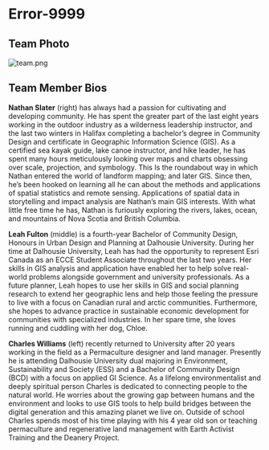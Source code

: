 # Error-9999

## Team Photo
![team.png](../images/team.png)

## Team Member Bios

**Nathan Slater** (right) has always had a passion for cultivating and developing community. He has spent the greater part of the last eight years working in the outdoor industry as a wilderness leadership instructor, and the last two winters in Halifax completing a bachelor’s degree in Community Design and certificate in Geographic Information Science (GIS). As a certified sea kayak guide, lake canoe instructor, and hike leader, he has spent many hours meticulously looking over maps and charts obsessing over scale, projection, and symbology. This Is the roundabout way in which Nathan entered the world of landform mapping; and later GIS. Since then, he’s been hooked on learning all he can about the methods and applications of spatial statistics and remote sensing. Applications of spatial data in storytelling and impact analysis are Nathan’s main GIS interests. With what little free time he has, Nathan is furiously exploring the rivers, lakes, ocean, and mountains of Nova Scotia and British Columbia. 

**Leah Fulton** (middle) is a fourth-year Bachelor of Community Design, Honours in Urban Design and Planning at Dalhousie University. During her time at Dalhousie University, Leah has had the opportunity to represent Esri Canada as an ECCE Student Associate throughout the last two years. Her skills in GIS analysis and application have enabled her to help solve real-world problems alongside government and university professionals. As a future planner, Leah hopes to use her skills in GIS and social planning research to extend her geographic lens and help those feeling the pressure to live with a focus on Canadian rural and arctic communities. Furthermore, she hopes to advance practice in sustainable economic development for communities with specialized industries. In her spare time, she loves running and cuddling with her dog, Chloe.

**Charles Williams** (left) recently returned to University after 20 years working in the field as a Permaculture designer and land manager. Presently he is attending Dalhousie University dual majoring in Environment, Sustainability and Society (ESS) and a Bachelor of Community Design (BCD) with a focus on applied GI Science. As a lifelong environmentalist and deeply spiritual person Charles is dedicated to connecting people to the natural world. He worries about the growing gap between humans and the environment and looks to use GIS tools to help build bridges between the digital generation and this amazing planet we live on. Outside of school Charles spends most of his time playing with his 4 year old son or teaching permaculture and regenerative land management with Earth Activist Training and the Deanery Project.
